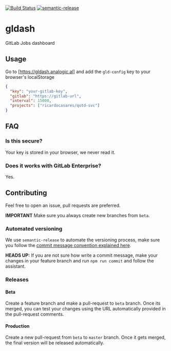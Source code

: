 [![Build Status](https://travis-ci.com/ricardocasares/gldash.svg?branch=master)](https://travis-ci.com/ricardocasares/gldash)
[![semantic-release](https://img.shields.io/badge/%20%20%F0%9F%93%A6%F0%9F%9A%80-semantic--release-e10079.svg)](https://github.com/semantic-release/semantic-release)

# gldash

GitLab Jobs dashboard

## Usage

Go to [https://gldash.analogic.al] and add the `gld-config` key to your browser's localStorage

```json
{
  "key": "your-gitlab-key",
  "gitlab": "https://gitlab-url",
  "interval": 15000,
  "projects": ["ricardocasares/qotd-svc"]
}
```

## FAQ

### Is this secure?

Your key is stored in your browser, we never read it.

### Does it works with GitLab Enterprise?

Yes.

## Contributing

Feel free to open an issue, pull requests are preferred.

**IMPORTANT** Make sure you always create new branches from `beta`.

### Automated versioning

We use `semantic-release` to automate the versioning process, make sure you follow the [commit message convention explained here](https://github.com/semantic-release/semantic-release#commit-message-format).

**HEADS UP:** If you are not sure how write a commit message, make your changes in your feature branch and run `npm run commit` and follow the assistant.

### Releases

#### Beta

Create a feature branch and make a pull-request to `beta` branch.
Once its merged, you can test your changes using the URL automatically provided in the pull-request comments.

#### Production

Create a new pull-request from `beta` to `master` branch.
Once it gets merged, the final version will be released automatically.
